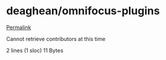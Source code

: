 # deaghean/omnifocus-plugins

[Permalink](https://github.com/deaghean/omnifocus-plugins/blob/c775cc1c9f4f9195a8e0a713d9038f05f51d3c25/.gitignore)

Cannot retrieve contributors at this time

 2 lines \(1 sloc\) 11 Bytes

